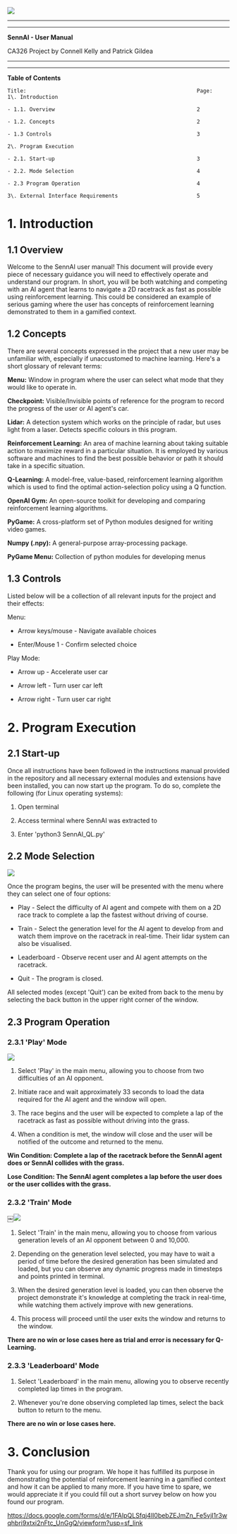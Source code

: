 ![](https://lh3.googleusercontent.com/b-8myRM7AQSh3NZegexL1AuMLFJv1lHDaXWFNpi6vwZoxC18lGBm0FFEEqA8d3fCRcjre_d2aBRIeyL1etZc6aW1CGzDYqNdM2EKRd-3IQPPwPmHS9PRjsAH45LJSOK5LM4YXFyT)
* * * * *
  
* * * * *

**SennAI - User Manual**

CA326 Project by Connell Kelly and Patrick Gildea

* * * * *
  
* * * * *

**Table of Contents**

    Title:                                                      Page:
    1\. Introduction

    - 1.1. Overview                                             2

    - 1.2. Concepts                                             2

    - 1.3 Controls                                              3

    2\. Program Execution

    - 2.1. Start-up                                             3

    - 2.2. Mode Selection                                       4

    - 2.3 Program Operation                                     4

    3\. External Interface Requirements                         5


1\. Introduction
================

1.1 Overview
------------

Welcome to the SennAI user manual! This document will provide every piece of necessary guidance you will need to effectively operate and understand our program. In short, you will be both watching and competing with an AI agent that learns to navigate a 2D racetrack as fast as possible using reinforcement learning. This could be considered an example of serious gaming where the user has concepts of reinforcement learning demonstrated to them in a gamified context.

1.2 Concepts
------------

There are several concepts expressed in the project that a new user may be unfamiliar with, especially if unaccustomed to machine learning. Here's a short glossary of relevant terms:

**Menu:** Window in program where the user can select what mode that they would like to operate in.

**Checkpoint:** Visible/Invisible points of reference for the program to record the progress of the user or AI agent's car.

**Lidar:** A detection system which works on the principle of radar, but uses light from a laser. Detects specific colours in this program.

**Reinforcement Learning:** An area of machine learning about taking suitable action to maximize reward in a particular situation. It is employed by various software and machines to find the best possible behavior or path it should take in a specific situation.

**Q-Learning:** A model-free, value-based, reinforcement learning algorithm which is used to find the optimal action-selection policy using a Q function.

**OpenAI Gym:** An open-source toolkit for developing and comparing reinforcement learning algorithms.

**PyGame:** A cross-platform set of Python modules designed for writing video games.

**Numpy (.npy):** A general-purpose array-processing package.

**PyGame Menu:** Collection of python modules for developing menus

1.3 Controls
------------

Listed below will be a collection of all relevant inputs for the project and their effects:

Menu:

-   Arrow keys/mouse - Navigate available choices

-   Enter/Mouse 1 - Confirm selected choice

Play Mode:

-   Arrow up - Accelerate user car

-   Arrow left - Turn user car left

-   Arrow right - Turn user car right

2\. Program Execution
=====================

2.1 Start-up
------------

Once all instructions have been followed in the instructions manual provided in the repository and all necessary external modules and extensions have been installed, you can now start up the program. To do so, complete the following (for Linux operating systems):

1.  Open terminal

2.  Access terminal where SennAI was extracted to

3.  Enter 'python3 SennAI_QL.py'

2.2 Mode Selection
------------------

![](https://lh4.googleusercontent.com/OBIzsHdB6Bgdnfxwx26CO0Up0ztISCW98TVjOUx7mFj2vSYe9Q-astI0MtdA5SVXH_mWFCMaZexIWRr8CrA59t4syP3JtwGGBdXHaj9dWqd6VxDAHwI30NoehlFOeU_TPoJFBEto)

Once the program begins, the user will be presented with the menu where they can select one of four options:

-   Play - Select the difficulty of AI agent and compete with them on a 2D race track to complete a lap the fastest without driving of course.

-   Train - Select the generation level for the AI agent to develop from and watch them improve on the racetrack in real-time. Their lidar system can also be visualised.

-   Leaderboard - Observe recent user and AI agent attempts on the racetrack.

-   Quit - The program is closed.

All selected modes (except 'Quit') can be exited from back to the menu by selecting the back button in the upper right corner of the window.

2.3 Program Operation
---------------------

### 2.3.1 'Play' Mode

![](https://lh6.googleusercontent.com/MW8bnYpH4qhH_-D2XgTGnILk3d1csK8q_zVa-N_0GCBp7RrSzCjbAX5uIKoDMpSIOgF41pxK-5i5nB0o9yo0UYAHRDp2HuU9Lczc7XaDUq5FYLfGHThB_RkiiYS-BLKT2sVBdaHq)

1.  Select 'Play' in the main menu, allowing you to choose from two  difficulties of an AI opponent.

2.  Initiate race and wait approximately 33 seconds to load the data required for the AI agent and the window will open.

3.  The race begins and the user will be expected to complete a lap of the racetrack as fast as possible without driving into the grass.

4.  When a condition is met, the window will close and the user will be notified of the outcome and returned to the menu.

**Win Condition: Complete a lap of the racetrack before the SennAI agent does or SennAI collides with the grass.**

**Lose Condition: The SennAI agent completes a lap before the user does or the user collides with the grass.**

### 2.3.2 'Train' Mode

￼![](https://lh4.googleusercontent.com/K9vizoKcXWItDPDRjLwZqJMHRLFjt68mJ7XKHFSCIShm_kXnFyeW2xtxVLdzBQ6Nr_6dpuvRxWiBB-dICj0k34kHUqytZoweoWeNFnj0BiPE8QP8gdZL1tKwAk_5y8mSnfr3xuLv)

1.  Select 'Train' in the main menu, allowing you to choose from various generation levels of an AI opponent between 0 and 10,000.

2.  Depending on the generation level selected, you may have to wait a period of time before the desired generation has been simulated and loaded, but you can observe any dynamic progress made in timesteps and points printed in terminal.

3.  When the desired generation level is loaded, you can then observe the project demonstrate it's knowledge at completing the track in real-time, while watching them actively improve with new generations.

4.  This process will proceed until the user exits the window and returns to the window.

**There are no win or lose cases here as trial and error is necessary for Q-Learning.**

### 2.3.3 'Leaderboard' Mode

1.  Select 'Leaderboard' in the main menu, allowing you to observe recently completed lap times in the program.

2.  Whenever you're done observing completed lap times, select the back button to return to the menu.

**There are no win or lose cases here.**

3\. Conclusion
==============

Thank you for using our program. We hope it has fulfilled its purpose in demonstrating the potential of reinforcement learning in a gamified context and how it can be applied to many more. If you have time to spare, we would appreciate it if you could fill out a short survey below on how you found our program.

<https://docs.google.com/forms/d/e/1FAIpQLSfqj4lI0bebZEJmZn_Fe5vjI1r3wqhbri9xtxi2nFtc_UnGgQ/viewform?usp=sf_link>
